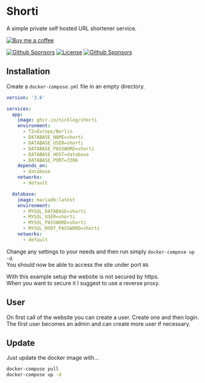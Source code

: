 # Shorti

A simple private self hosted URL shortener service.

[![Buy me a coffee](https://www.buymeacoffee.com/assets/img/custom_images/orange_img.png)](https://www.buymeacoffee.com/nicklog)

[![Github Sponsors](https://img.shields.io/github/v/tag/nicklog/shorti.svg?sort=semver&style=for-the-badge&logo=license)](https://github.com/nicklog/shorti)
[![License](https://img.shields.io/github/license/nicklog/shorti.svg?style=for-the-badge&logo=license)](https://github.com/nicklog/shorti)
[![Github Sponsors](https://img.shields.io/github/sponsors/nicklog?style=for-the-badge&logo=license)](https://github.com/nicklog/shorti)

##  Installation

Create a `docker-compose.yml` file in an empty directory.

```yaml
version: '3.6'

services:
  app:
    image: ghcr.io/nicklog/shorti
    environment:
      - TZ=Europe/Berlin
      - DATABASE_NAME=shorti
      - DATABASE_USER=shorti
      - DATABASE_PASSWORD=shorti
      - DATABASE_HOST=database
      - DATABASE_PORT=3306
    depends_on:
      - database
    networks:
      - default

  database:
    image: mariadb:latest
    environment:
      - MYSQL_DATABASE=shorti
      - MYSQL_USER=shorti
      - MYSQL_PASSWORD=shorti
      - MYSQL_ROOT_PASSWORD=shorti
    networks:
      - default
```
Change any settings to your needs and then run simply `docker-compose up -d`.  
You should now be able to access the site under port `80`.

With this example setup the website is not secured by https.  
When you want to secure it I suggest to use a reverse proxy.

## User

On first call of the website you can create a user. Create one and then login.  
The first user becomes an admin and can create more user if necessary.

##  Update

Just update the docker image with...
```bash
docker-compose pull
docker-compose up -d
```
